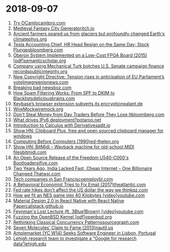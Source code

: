 # 2018-09-07
1. [Try OCamlocamlpro.com](https://try.ocamlpro.com/)
2. [Medieval Fantasy City Generatoritch.io](https://watabou.itch.io/medieval-fantasy-city-generator)
3. [Ancient farmers spared us from glaciers but profoundly changed Earth's climatephys.org](https://phys.org/news/2018-09-ancient-farmers-glaciers-profoundly-earth.html)
4. [Tesla Accounting Chief, HR Head Resign on the Same Day; Stock Plungesbloomberg.com](https://www.bloomberg.com/amp/news/articles/2018-09-07/tesla-chief-accounting-officer-dave-morton-resigns-jlrzkn5k)
5. [Oberon System Implemented on a Low-Cost FPGA Board (2015) [pdf]semanticscholar.org](https://pdfs.semanticscholar.org/2c11/7c1456eb96bbea19aa3c8b018de4fc9387bc.pdf)
6. [Company using Mechanical Turk botches U.S. Senate campaign finance recordspublicintegrity.org](https://www.publicintegrity.org/2018/09/04/22214/company-using-foreign-workers-botches-us-senate-campaign-finance-records)
7. [New Copyright Directive: Tension rises in anticipation of EU Parliament’s votelimegreenipnews.com](https://www.limegreenipnews.com/2018/09/new-copyright-directive-tension-rises-in-anticipation-of-european-parliaments-vote/)
8. [Breaking bad newsboz.com](http://boz.com/articles/bad-news.html)
9. [How Spam Filtering Works: From SPF to DKIM to Blacklistsdeliciousbrains.com](https://deliciousbrains.com/how-spam-filters-works/?__s=b7opgxc3bpupssi4tgau)
10. [Keybase’s browser extension subverts its encryptionpalant.de](https://palant.de/2018/09/06/keybase-our-browser-extension-subverts-our-encryption-but-why-should-we-care)
11. [WireMockwiremock.org](http://wiremock.org/)
12. [Don't Steal Money from Day Traders Before They Lose Itbloomberg.com](https://www.bloomberg.com/view/articles/2018-09-06/don-t-steal-money-from-day-traders-before-they-lose-it)
13. [What drives IPv6 deployment?potaroo.net](http://www.potaroo.net/ispcol/2018-05/ipv6-2018.html)
14. [Introduction to Calculus with Derivativesadit.io](http://adit.io/posts/2018-02-18-Introduction-To-Calculus-With-Derivatives.html)
15. [Show HN: Clipboard Plus, free and open sourced clipboard manager for windows](https://news.ycombinator.com/item?id=17933145)
16. [Computing Before Computers (1990)ed-thelen.org](http://ed-thelen.org/comp-hist/CBC.html)
17. [Show HN: BitMidi – Wayback machine for old-school MIDI filesbitmidi.com](https://bitmidi.com/)
18. [An Open Source Release of the Freedom U540-C000's Bootloadersifive.com](https://www.sifive.com/blog/2018/09/06/an-open-source-release-of-the-freedom-u540-c000s-bootloader/)
19. [Two Years Ago, India Lacked Fast, Cheap Internet – One Billionaire Changed Thatwsj.com](https://www.wsj.com/articles/two-years-ago-india-lacked-fast-cheap-internetone-billionaire-changed-all-that-1536159916)
20. [Tech companies in San Franciscoemploybl.com](https://employbl.com/)
21. [A Behavioral Economist Tries to Fix Email (2017)theatlantic.com](https://www.theatlantic.com/business/archive/2017/03/economist-email-less-painful/518934/?single_page=true)
22. [Fed rate hikes don't affect the US dollar the way we thinkqz.com](https://qz.com/1378352/fed-rate-hikes-dont-affect-the-us-dollar-the-way-we-think/)
23. [How we fit an NES game into 40 Kilobytes [video]youtube.com](https://www.youtube.com/watch?v=ZWQ0591PAxM)
24. [Material Design 2.0 in React Native with React Native Papercallstack.github.io](https://callstack.github.io/react-native-paper)
25. [Feynman's Lost Lecture (ft. 3Blue1Brown) [video]youtube.com](https://www.youtube.com/watch?v=xdIjYBtnvZU)
26. [Fuzzing the OpenBSD Kernel [pdf]openbsd.org](https://www.openbsd.org/papers/fuzz-slides.pdf)
27. [Rethinking Classical Concurrency Patternssourcegraph.com](https://about.sourcegraph.com/go/gophercon-2018-rethinking-classical-concurrency-patterns)
28. [Seven Molecules’ Claim to Fame (2013)nautil.us](http://nautil.us/issue/5/fame/seven-molecules-claim-to-fame)
29. [Amplemarket (YC W14) Seeks Software Engineer in Lisbon, Portugal](https://news.ycombinator.com/item?id=17933015)
30. [Lehigh research team to investigate a “Google for research data”lehigh.edu](https://www.lehigh.edu/engineering/news/faculty/2018/20180820-davison-heflin-jia-dataset-search-engine-nsf-award.html)